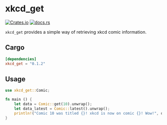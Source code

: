 # xkcd_get

[![Crates.io](https://img.shields.io/crates/v/xkcd_get?style=flat-square)](https://crates.io/crates/xkcd_get)
[![docs.rs](https://docs.rs/xkcd_get/badge.svg)](https://docs.rs/xkcd_get)

`xkcd_get` provides a simple way of retrieving xkcd comic information.

## Cargo

```toml
[dependencies]
xkcd_get = "0.1.2"
```

## Usage

```rust
use xkcd_get::Comic;

fn main () {
    let data = Comic::get(10).unwrap();
    let data_latest = Comic::latest().unwrap();
    println!("Comic 10 was titled {}! xkcd is now on comic {}! Wow!", data.title, data_latest.num);
}
```